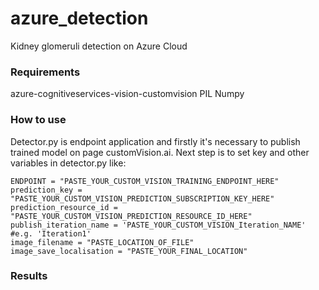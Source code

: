 # azure_detection
Kidney glomeruli detection on Azure Cloud

### Requirements
azure-cognitiveservices-vision-customvision
PIL
Numpy

### How to use
Detector.py is endpoint application and firstly it's necessary to publish trained model on page customVision.ai. Next step is to set key and other variables in detector.py like:
```
ENDPOINT = "PASTE_YOUR_CUSTOM_VISION_TRAINING_ENDPOINT_HERE"
prediction_key = "PASTE_YOUR_CUSTOM_VISION_PREDICTION_SUBSCRIPTION_KEY_HERE"
prediction_resource_id = "PASTE_YOUR_CUSTOM_VISION_PREDICTION_RESOURCE_ID_HERE"
publish_iteration_name = 'PASTE_YOUR_CUSTOM_VISION_Iteration_NAME'  #e.g. 'Iteration1'
image_filename = "PASTE_LOCATION_OF_FILE"
image_save_localisation = "PASTE_YOUR_FINAL_LOCATION"
```
### Results
